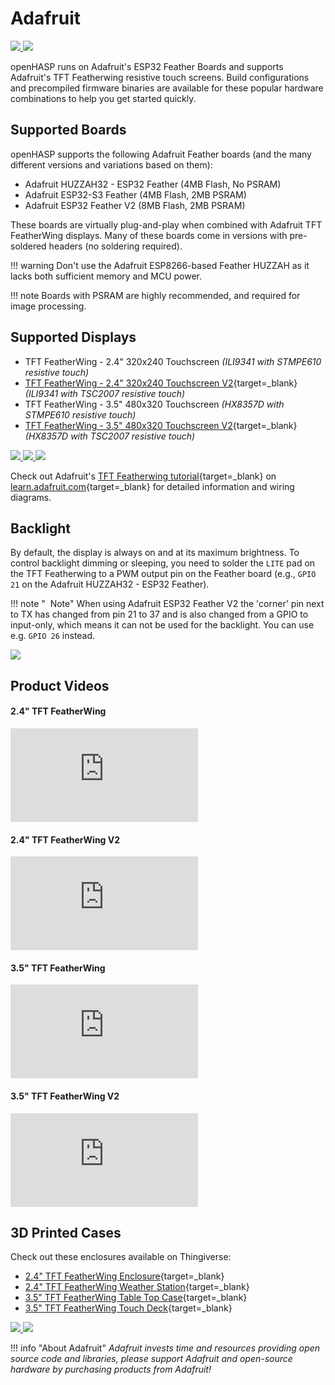 # Adafruit

<div class="row justify-content-center">
  <a href="../images/featherwing24.png" data-toggle="lightbox" data-gallery="example-gallery" class="col-sm-6" data-title="<a href='https://learn.adafruit.com/3d-printed-case-for-adafruit-feather/tft-feather-wing' target='_blank'>Adafruit Featherwing 2.4&quot;</a>" data-footer="Original image by <a href='https://learn.adafruit.com/assets/40718' target='_blank'>Ruiz Brothers</a> - LICENSE: <a href='https://creativecommons.org/licenses/by-sa/3.0/' target='_blank'>Attribution-ShareAlike Creative Commons</a>">
    <img src="../images/featherwing24.png" class="img-fluid">
  </a>
  <a href="../images/featherwing35.jpg" data-toggle="lightbox" data-gallery="example-gallery" class="col-sm-6" data-title="<a href='https://learn.adafruit.com/touch-deck-diy-tft-customized-control-pad/assemble-the-touch-deck' target='_blank'>Adafruit Featherwing 3.5&quot;</a>" data-footer="Original image by <a href='https://learn.adafruit.com/assets/100822' target='_blank'>John Park</a> - LICENSE: <a href='http://creativecommons.org/licenses/by-nc-sa/3.0/' target='_blank'>Attribution-NonCommercial-ShareAlike Creative Commons</a>">
    <img src="../images/featherwing35.jpg" class="img-fluid">
  </a>
</div>

openHASP runs on Adafruit's ESP32 Feather Boards and supports Adafruit's TFT Featherwing resistive touch screens. Build configurations and precompiled firmware binaries are available for these popular hardware combinations to help you get started quickly.

## Supported Boards

openHASP supports the following Adafruit Feather boards (and the many different versions and variations based on them):

- Adafruit HUZZAH32 - ESP32 Feather (4MB Flash, No PSRAM)
- Adafruit ESP32-S3 Feather (4MB Flash, 2MB PSRAM)
- Adafruit ESP32 Feather V2 (8MB Flash, 2MB PSRAM)

These boards are virtually plug-and-play when combined with Adafruit TFT FeatherWing displays. Many of these boards come in versions with pre-soldered headers (no soldering required).

!!! warning
    Don't use the Adafruit ESP8266-based Feather HUZZAH as it lacks both sufficient memory and MCU power.

!!! note
    Boards with PSRAM are highly recommended, and required for image processing.

## Supported Displays

- TFT FeatherWing - 2.4" 320x240 Touchscreen *(ILI9341 with STMPE610 resistive touch)*
- [TFT FeatherWing - 2.4" 320x240 Touchscreen V2](https://www.adafruit.com/product/3315){target=_blank} *(ILI9341 with TSC2007 resistive touch)*
- TFT FeatherWing - 3.5" 480x320 Touchscreen *(HX8357D with STMPE610 resistive touch)*
- [TFT FeatherWing - 3.5" 480x320 Touchscreen V2](https://www.adafruit.com/product/3651){target=_blank} *(HX8357D with TSC2007 resistive touch)*

<div class="row justify-content-center">
  <a href="../images/feather_3405_iso_ORIG.jpg" data-toggle="lightbox" data-gallery="example-gallery" class="col-sm-4" data-title="<a href='https://learn.adafruit.com/3d-printed-case-for-adafruit-feather/tft-feather-wing' target='_blank'>TFT Feather Wing Enclosure</a>" data-footer="Original image by <a href='https://learn.adafruit.com/users/adafruit2' target='_blank'>lady ada</a> - All rights reserved">
   <img src="../images/feather_3405_iso_ORIG.jpg" class="img-fluid">
  </a>
  <a href="../images/feather_3591_iso_ORIG.jpg" data-toggle="lightbox" data-gallery="example-gallery" class="col-sm-4" data-title="<a href='https://learn.adafruit.com/3d-printed-case-for-adafruit-feather/tft-feather-wing' target='_blank'>TFT Feather Wing Enclosure</a>" data-footer="Original image by <a href='https://learn.adafruit.com/users/adafruit2' target='_blank'>lady ada</a> - All rights reserved">
    <img src="../images/feather_3591_iso_ORIG.jpg" class="img-fluid">
  </a>
  <a href="../images/feather_3619_iso_ORIG.jpg" data-toggle="lightbox" data-gallery="example-gallery" class="col-sm-4" data-title="<a href='https://learn.adafruit.com/3d-printed-case-for-adafruit-feather/tft-feather-wing' target='_blank'>TFT Feather Wing Enclosure</a>" data-footer="Original image by <a href='https://learn.adafruit.com/users/adafruit2' target='_blank'>lady ada</a> - All rights reserved">
    <img src="../images/feather_3619_iso_ORIG.jpg" class="img-fluid">
  </a>
</div>

Check out Adafruit's [TFT Featherwing tutorial](https://learn.adafruit.com/adafruit-2-4-tft-touch-screen-featherwing){target=_blank} on [learn.adafruit.com](https://learn.adafruit.com/){target=_blank} for detailed information and wiring diagrams.

## Backlight

By default, the display is always on and at its maximum brightness. To control backlight dimming or sleeping, you need to solder the `LITE` pad on the TFT Featherwing to a PWM output pin on the Feather board (e.g., `GPIO 21` on the Adafruit HUZZAH32 - ESP32 Feather).

!!! note "<i class='fa fa-info-circle'></i>&nbsp; Note" 
    When using Adafruit ESP32 Feather V2 the 'corner' pin next to TX has changed from pin 21 to 37 and is also changed from a GPIO to input-only, which means it can not be used for the backlight. You can use e.g. `GPIO 26` instead.

<div class="row justify-content-center">
  <a href="../images/featherwing35-backlight.png" data-toggle="lightbox" data-gallery="example-gallery" class="col-sm-8" data-title="Backlight Control" data-footer="Original image by altersis">
    <img src="../images/featherwing35-backlight.png" class="img-fluid">
  </a>
</div>

## Product Videos

#### 2.4" TFT FeatherWing

<div class="embed-responsive embed-responsive-16by9" style="max-width:560px; margin:auto;">
  <iframe title="YouTube video player" src="https://www.youtube.com/embed/0JUA1IHCI-o?start=630&end=0&rel=0&controls=1" class="embed-responsive-item" frameborder="0" allow="accelerometer; clipboard-write; encrypted-media; gyroscope; picture-in-picture" allowfullscreen></iframe>
</div>

#### 2.4" TFT FeatherWing V2

<div class="embed-responsive embed-responsive-16by9" style="max-width:560px; margin:auto;">
  <iframe src="https://www.youtube.com/embed/tzbzjBJtPRQ?si=ZMKchMxkdbYuRPEF" title="YouTube video player" frameborder="0" allow="accelerometer; autoplay; clipboard-write; encrypted-media; gyroscope; picture-in-picture; web-share" allowfullscreen></iframe>
</div>

#### 3.5" TFT FeatherWing

<div class="embed-responsive embed-responsive-16by9" style="max-width:560px; margin:auto;">
  <iframe title="YouTube video player" src="https://www.youtube.com/embed/Wt_QXeipqpk?start=268&end=0&rel=0&controls=1" class="embed-responsive-item" frameborder="0" allow="accelerometer; clipboard-write; encrypted-media; gyroscope; picture-in-picture" allowfullscreen></iframe>
</div>

#### 3.5" TFT FeatherWing V2

<div class="embed-responsive embed-responsive-16by9" style="max-width:560px; margin:auto;">
  <iframe src="https://www.youtube.com/embed/h3zfPu5WHqk?si=2Q0JnpU36zkOPwuY" title="YouTube video player" frameborder="0" allow="accelerometer; autoplay; clipboard-write; encrypted-media; gyroscope; picture-in-picture; web-share" allowfullscreen></iframe>
</div>

## 3D Printed Cases

Check out these enclosures available on Thingiverse:

- [2.4" TFT FeatherWing Enclosure](https://learn.adafruit.com/3d-printed-case-for-adafruit-feather/tft-feather-wing){target=_blank}
- [2.4" TFT FeatherWing Weather Station](https://www.thingiverse.com/thing:1944905){target=_blank}
- [3.5" TFT FeatherWing Table Top Case](https://www.thingiverse.com/thing:2776163){target=_blank}
- [3.5" TFT FeatherWing Touch Deck](https://www.thingiverse.com/thing:4803265){target=_blank}

<div class="row justify-content-center">
  <a href="../images/3d_printing_done-assembly.gif" data-toggle="lightbox" data-gallery="example-gallery" class="col-sm-4" data-title="<a href='https://learn.adafruit.com/3d-printed-case-for-adafruit-feather/tft-feather-wing' target='_blank'>TFT Feather Wing Enclosure</a>" data-footer="Original image by <a href='https://learn.adafruit.com/assets/40717' target='_blank'>Ruiz Brothers</a> - LICENSE: <a href='https://creativecommons.org/licenses/by-sa/3.0/' target='_blank'>Attribution-ShareAlike Creative Commons</a>">
    <img src="../images/3d_printing_done-assembly.gif" class="img-fluid">
  </a>
  <a href="../images/3d_printing_touchdeck.gif" data-toggle="lightbox" data-gallery="example-gallery" class="col-sm-4" data-title="<a href='https://learn.adafruit.com/touch-deck-diy-tft-customized-control-pad/assemble-the-touch-deck' target='_blank'>Adafruit Featherwing 3.5&quot; Touch Deck</a>" data-footer="Original image by <a href='https://learn.adafruit.com/assets/100924' target='_blank'>John Park</a> - LICENSE: <a href='http://creativecommons.org/licenses/by-nc-sa/3.0/' target='_blank'>Attribution-NonCommercial-ShareAlike Creative Commons</a>">
    <img src="../images/3d_printing_touchdeck.gif" class="img-fluid">
  </a>
</div>


!!! info "About Adafruit"
    *Adafruit invests time and resources providing open source code and libraries,
    please support Adafruit and open-source hardware by purchasing products from Adafruit!*
